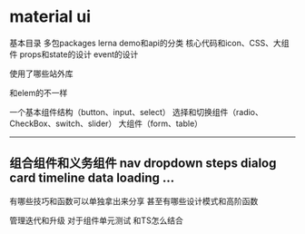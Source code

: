 # material ui

基本目录
多包packages
lerna
demo和api的分类
核心代码和icon、CSS、大组件
props和state的设计
event的设计

使用了哪些站外库

和elem的不一样

一个基本组件结构（button、input、select）
选择和切换组件（radio、CheckBox、switch、slider）
大组件（form、table）

----
组合组件和义务组件
nav dropdown steps dialog
card timeline data loading
...
----

有哪些技巧和函数可以单独拿出来分享
甚至有哪些设计模式和高阶函数

管理迭代和升级
对于组件单元测试
和TS怎么结合





